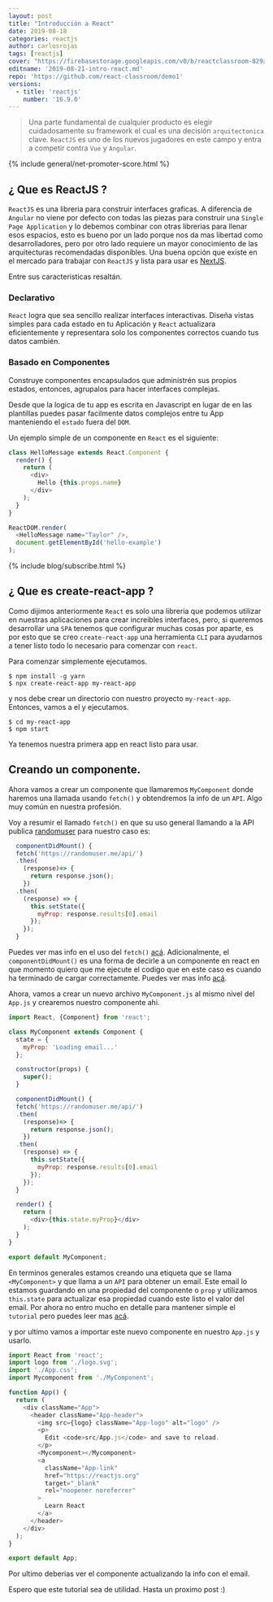 ```yaml
---
layout: post
title: "Introducción a React"
date: 2019-08-18
categories: reactjs
author: carlosrojas
tags: [reactjs]
cover: "https://firebasestorage.googleapis.com/v0/b/reactclassroom-829a9.appspot.com/o/posts%2F2019-08-21-intro-react%2F3.png?alt=media&token=20eb2c0e-bb71-4f14-adb5-ec13dd6f59f2"
editname: '2019-08-21-intro-react.md'
repo: 'https://github.com/react-classroom/demo1'
versions:
  - title: 'reactjs'
    number: '16.9.0'
---
```


> Una parte fundamental de cualquier producto es elegir cuidadosamente su framework el cual es una decisión `arquitectonica` clave. `ReactJS` es uno de los nuevos jugadores en este campo y entra a competir contra `Vue` y `Angular`.

<amp-img width="1024" height="450" layout="responsive" src="https://firebasestorage.googleapis.com/v0/b/reactclassroom-829a9.appspot.com/o/posts%2F2019-08-21-intro-react%2F3.png?alt=media&token=20eb2c0e-bb71-4f14-adb5-ec13dd6f59f2"></amp-img>

{% include general/net-promoter-score.html %} 

## ¿ Que es ReactJS ?

`ReactJS` es una libreria para construir interfaces graficas. A diferencia de `Angular` no viene por defecto con todas las piezas para construir una `Single Page Application` y lo debemos combinar con otras librerias para llenar esos espacios, esto es bueno por un lado porque nos da mas libertad como desarrolladores, pero por otro lado requiere un mayor conocimiento de las arquitecturas recomendadas disponibles. Una buena opción que existe en el mercado para trabajar con `ReactJS` y lista para usar es [NextJS](https://nextjs.org/).

Entre sus caracteristicas resaltán.

### Declarativo

`React` logra que sea sencillo realizar interfaces interactivas. Diseña vistas simples para cada estado en tu Aplicación y `React` actualizara eficientemente y representara solo los componentes correctos cuando tus datos cambién.

### Basado en Componentes

Construye componentes encapsulados que administrén sus propios estados, entonces, agrupalos para hacer interfaces complejas.

Desde que la logica de tu app es escrita en Javascript en lugar de en las plantillas puedes pasar facilmente datos complejos entre tu App manteniendo el `estado` fuera del `DOM`.

Un ejemplo simple de un componente en `React` es el siguiente:

```js
class HelloMessage extends React.Component {
  render() {
    return (
      <div>
        Hello {this.props.name}
      </div>
    );
  }
}

ReactDOM.render(
  <HelloMessage name="Taylor" />,
  document.getElementById('hello-example')
);
```

{% include blog/subscribe.html %}

## ¿ Que es create-react-app ?

Como dijimos anteriormente `React` es solo una libreria que podemos utilizar en nuestras aplicaciones para crear increibles interfaces, pero, si queremos desarrollar una `SPA` tenemos que configurar muchas cosas por aparte, es por esto que se creo `create-react-app` una herramienta `CLI` para ayudarnos a tener listo todo lo necesario para comenzar con `react`.

Para comenzar simplemente ejecutamos.

```
$ npm install -g yarn
$ npx create-react-app my-react-app
```

y nos debe crear un directorio con nuestro proyecto `my-react-app`. Entonces, vamos a el y ejecutamos.

```
$ cd my-react-app
$ npm start
```

Ya tenemos nuestra primera app en react listo para usar.

## Creando un componente.

Ahora vamos a crear un componente que llamaremos `MyComponent` donde haremos una llamada usando `fetch()` y obtendremos la info de un `API`. Algo muy común en nuestra profesión.

Voy a resumir el llamado `fetch()` en que su uso general llamando a la API publica [randomuser](https://randomuser.me/) para nuestro caso es:

```js
  componentDidMount() {
  fetch('https://randomuser.me/api/')
  .then(
    (response)=> {
      return response.json();
    })
  .then(
    (response) => {
      this.setState({
        myProp: response.results[0].email
      });
    });
  }
```

Puedes ver mas info en el uso del `fetch()` [acá](https://developer.mozilla.org/en-US/docs/Web/API/Fetch_API). Adicionalmente, el `componentDidMount()` es una forma de decirle a un componente en react en que momento quiero que me ejecute el codigo que en este caso es cuando ha terminado de cargar correctamente. Puedes ver mas info [acá](https://reactjs.org/docs/state-and-lifecycle.html).

Ahora, vamos a crear un nuevo archivo `MyComponent.js` al mismo nivel del `App.js` y crearemos nuestro componente ahi. 

```js
import React, {Component} from 'react';

class MyComponent extends Component {
  state = {
    myProp: 'Loading email...'
  };

  constructor(props) {
    super();
  }

  componentDidMount() {
  fetch('https://randomuser.me/api/')
  .then(
    (response)=> {
      return response.json();
    })
  .then(
    (response) => {
      this.setState({
        myProp: response.results[0].email
      });
    });
  }

  render() {
    return (
      <div>{this.state.myProp}</div>
    );
  }
}

export default MyComponent;
```

En terminos generales estamos creando una etiqueta que se llama `<MyComponent>` y que llama a un `API` para obtener un email. Este email lo estamos guardando en una propiedad del componente o `prop` y utilizamos `this.state` para actualizar esa propiedad cuando este listo el valor del email. Por ahora no entro mucho en detalle para mantener simple el `tutorial` pero puedes leer mas [acá](https://reactjs.org/docs/components-and-props.html).

y por ultimo vamos a importar este nuevo componente en nuestro `App.js` y usarlo.

```js
import React from 'react';
import logo from './logo.svg';
import './App.css';
import Mycomponent from './MyComponent';

function App() {
  return (
    <div className="App">
      <header className="App-header">
        <img src={logo} className="App-logo" alt="logo" />
        <p>
          Edit <code>src/App.js</code> and save to reload.
        </p>
        <Mycomponent></Mycomponent>
        <a
          className="App-link"
          href="https://reactjs.org"
          target="_blank"
          rel="noopener noreferrer"
        >
          Learn React
        </a>
      </header>
    </div>
  );
}

export default App;
```

Por ultimo deberias ver el componente actualizando la info con el email.

<amp-img width="957" height="609" layout="responsive" src="https://firebasestorage.googleapis.com/v0/b/reactclassroom-829a9.appspot.com/o/posts%2F2019-08-21-intro-react%2FScreen%20Shot%202019-08-18%20at%2012.19.24%20PM.png?alt=media&token=b5286a0a-2902-4d1f-aaf6-8ea566b4313a"></amp-img>


Espero que este tutorial sea de utilidad. Hasta un proximo post :)